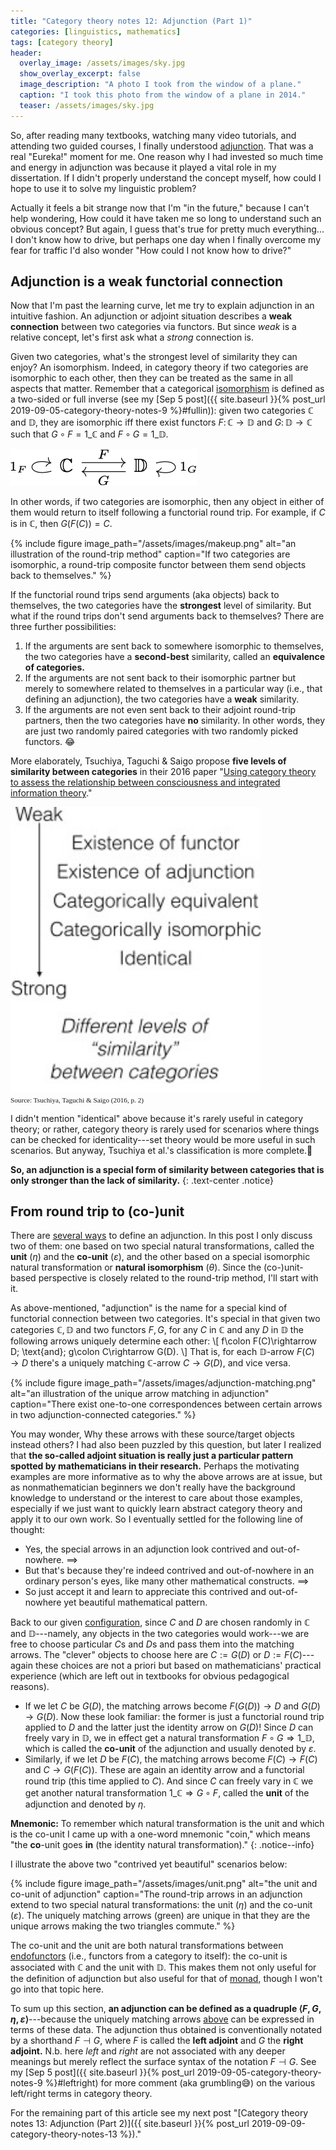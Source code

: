 ```yaml
---
title: "Category theory notes 12: Adjunction (Part 1)"
categories: [linguistics, mathematics]
tags: [category theory]
header:
  overlay_image: /assets/images/sky.jpg
  show_overlay_excerpt: false
  image_description: "A photo I took from the window of a plane."
  caption: "I took this photo from the window of a plane in 2014."
  teaser: /assets/images/sky.jpg
---
```


So, after reading many textbooks, watching many video tutorials, and attending two guided courses, I finally understood [adjunction](https://en.wikipedia.org/wiki/Adjoint_functors). That was a real "Eureka!" moment for me. One reason why I had invested so much time and energy in adjunction was because it played a vital role in my dissertation. If I didn't properly understand the concept myself, how could I hope to use it to solve my linguistic problem?

Actually it feels a bit strange now that I'm "in the future," because I can't help wondering, How could it have taken me so long to understand such an obvious concept? But again, I guess that's true for pretty much everything... I don't know how to drive, but perhaps one day when I finally overcome my fear for traffic I'd also wonder "How could I not know how to drive?"

## Adjunction is a weak functorial connection
Now that I'm past the learning curve, let me try to explain adjunction in an intuitive fashion. An adjunction or adjoint situation describes a **weak connection** between two categories via functors. But since _weak_ is a relative concept, let's first ask what a _strong_ connection is.

Given two categories, what's the strongest level of similarity they can enjoy? An isomorphism. Indeed, in category theory if two categories are isomorphic to each other, then they can be treated as the same in all aspects that matter. Remember that a categorical [isomorphism](https://en.wikipedia.org/wiki/Isomorphism_of_categories) is defined as a two-sided or full inverse (see my [Sep 5 post]({{ site.baseurl }}{% post_url 2019-09-05-category-theory-notes-9 %}#fullin)): given two categories $\mathbb{C}$ and $\mathbb{D},$ they are isomorphic iff there exist functors $F\colon\mathbb{C}\rightarrow\mathbb{D}$ and $G\colon\mathbb{D}\rightarrow\mathbb{C}$ such that $G\circ F=1\_\mathbb{C}$ and $F\circ G=1\_\mathbb{D}.$

   ![category-level isomorphism](/assets/images/iso-cat.png)

In other words, if two categories are isomorphic, then any object in either of them would return to itself following a functorial round trip. For example, if $C$ is in $\mathbb{C},$ then $G(F(C))=C.$

{% include figure image_path="/assets/images/makeup.png" alt="an illustration of the round-trip method" caption="If two categories are isomorphic, a round-trip composite functor between them send objects back to themselves." %}

If the functorial round trips send arguments (aka objects) back to themselves, the two categories have the **strongest** level of similarity. But what if the round trips don't send arguments back to themselves? There are three further possibilities:
1. If the arguments are sent back to somewhere isomorphic to themselves, the two categories have a **second-best** similarity, called an **equivalence of categories.**
2. If the arguments are not sent back to their isomorphic partner but merely to somewhere related to themselves in a particular way (i.e., that defining an adjunction), the two categories have a **weak** similarity.
3. If the arguments are not even sent back to their adjoint round-trip partners, then the two categories have **no** similarity. In other words, they are just two randomly paired categories with two randomly picked functors. 😂

More elaborately, Tsuchiya, Taguchi &amp; Saigo propose **five levels of similarity between categories** in their 2016 paper "[Using category theory to assess the relationship between consciousness and integrated information theory](https://www.sciencedirect.com/science/article/pii/S0168010215002989)."

<img src="/assets/images/similarity.jpg" alt="five levels of similarity between categories" width="400"/><br>
<span style="font-family:serif;font-size:0.8em;">Source: Tsuchiya, Taguchi &amp; Saigo (2016, p.&nbsp;2)</span>

I didn't mention "identical" above because it's rarely useful in category theory; or rather, category theory is rarely used for scenarios where things can be checked for identicality---set theory would be more useful in such scenarios. But anyway, Tsuchiya et al.'s classification is more complete.🙂

**So, an adjunction is a special form of similarity between categories that is only stronger than the lack of similarity.**
{: .text-center .notice}

## From round trip to (co-)unit
There are [several ways](https://en.wikipedia.org/wiki/Adjoint_functors#Formal_definitions) to define an adjunction. In this post I only discuss two of them: one based on two special natural transformations, called the **unit** ($\eta$) and the **co-unit** ($\varepsilon$), and the other based on a special isomorphic natural transformation or **natural isomorphism** ($\theta$). Since the (co-)unit-based perspective is closely related to the round-trip method, I'll start with it.

As above-mentioned, "adjunction" is the name for a special kind of functorial connection between two categories. <a id="config"></a>It's special in that given two categories $\mathbb{C}, \mathbb{D}$ and two functors $F, G,$ for any $C$ in $\mathbb{C}$ and any $D$ in $\mathbb{D}$ the following arrows uniquely determine each other:
\\[ f\colon F(C)\rightarrow D\; \text{and}\; g\colon C\rightarrow G(D). \\]
That is, for each $\mathbb{D}$-arrow $F(C)\rightarrow D$ there's a uniquely matching $\mathbb{C}$-arrow $C\rightarrow G(D),$ and vice versa.

{% include figure image_path="/assets/images/adjunction-matching.png" alt="an illustration of the unique arrow matching in adjunction" caption="There exist one-to-one correspondences between certain arrows in two adjunction-connected categories." %}

You may wonder, Why these arrows with these source/target objects instead others? I had also been puzzled by this question, but later I realized that **the so-called adjoint situation is really just a particular pattern spotted by mathematicians in their research.** Perhaps the motivating examples are more informative as to why the above arrows are at issue, but as nonmathematician beginners we don't really have the background knowledge to understand or the interest to care about those examples, especially if we just want to quickly learn abstract category theory and apply it to our own work. So I eventually settled for the following line of thought:
- Yes, the special arrows in an adjunction look contrived and out-of-nowhere. ==>
- But that's because they're indeed contrived and out-of-nowhere in an ordinary person's eyes, like many other mathematical constructs. ==>
- So just accept it and learn to appreciate this contrived and out-of-nowhere yet beautiful mathematical pattern.


Back to our given <a href="#config">configuration</a>, since $C$ and $D$ are chosen randomly in $\mathbb{C}$ and $\mathbb{D}$---namely, any objects in the two categories would work---we are free to choose particular $C$s and $D$s and pass them into the matching arrows. The "clever" objects to choose here are $C := G(D)$ or $D := F(C)$---again these choices are not a priori but based on mathematicians' practical experience (which are left out in textbooks for obvious pedagogical reasons).
- If we let $C$ be $G(D),$ the matching arrows become $F(G(D))\rightarrow D$ and $G(D)\rightarrow G(D).$ Now these look familiar: the former is just a functorial round trip applied to $D$ and the latter just the identity arrow on $G(D)$! Since $D$ can freely vary in $\mathbb{D},$ we in effect get a natural transformation $F\circ G\Rightarrow 1\_\mathbb{D},$ which is called the **co-unit** of the adjunction and usually denoted by $\varepsilon.$ <!--N.b. the co-unit is a natural transformation between endofunctors ($\mathbb{C}\rightarrow\mathbb{C}$).-->
- Similarly, if we let $D$ be $F(C),$ the matching arrows become $F(C)\rightarrow F(C)$ and $C\rightarrow G(F(C)).$ These are again an identity arrow and a functorial round trip (this time applied to $C$). And since $C$ can freely vary in $\mathbb{C}$ we get another natural transformation $1\_\mathbb{C}\Rightarrow G\circ F,$ called the **unit** of the adjunction and denoted by $\eta.$ <!--N.b. the unit is also a natural transformation between endofunctors ($\mathbb{D}\rightarrow\mathbb{D}$).-->

**Mnemonic:** To remember which natural transformation is the unit and which is the co-unit I came up with a one-word mnemonic "coin," which means "the **co**-unit goes **in** (the identity natural transformation)."
{: .notice--info}

I illustrate the above two "contrived yet beautiful" scenarios below:<a id="contrived"></a>

{% include figure image_path="/assets/images/unit.png" alt="the unit and co-unit of adjunction" caption="The round-trip arrows in an adjunction extend to two special natural transformations: the unit ($\eta$) and the co-unit ($\varepsilon$). The uniquely matching arrows (green) are unique in that they are the unique arrows making the two triangles commute." %}

The co-unit and the unit are both natural transformations between [endofunctors](https://ncatlab.org/nlab/show/endofunctor) (i.e., functors from a category to itself): the co-unit is associated with $\mathbb{C}$ and the unit with $\mathbb{D}.$ This makes them not only useful for the definition of adjunction but also useful for that of [monad](https://en.wikipedia.org/wiki/Monad_(category_theory)), though I won't go into that topic here.

To sum up this section, **an adjunction can be defined as a quadruple $\langle F, G, \eta, \varepsilon\rangle$**---because the uniquely matching arrows <a href="#contrived">above</a> can be expressed in terms of these data. The adjunction thus obtained is conventionally notated by a shorthand $F \dashv G,$ <a id="nodeep"></a>where $F$ is called the **left adjoint** and $G$ the **right adjoint.** N.b. here _left_ and _right_ are not associated with any deeper meanings but merely reflect the surface syntax of the notation $F \dashv G.$ See my [Sep 5 post]({{ site.baseurl }}{% post_url 2019-09-05-category-theory-notes-9 %}#leftright) for more comment (aka grumbling😅) on the various left/right terms in category theory.

For the remaining part of this article see my next post "[Category theory notes 13: Adjunction (Part 2)]({{ site.baseurl }}{% post_url 2019-09-09-category-theory-notes-13 %})."
